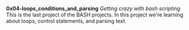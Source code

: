**0x04-loops_conditions_and_parsing**
*Getting crazy with bash scripting*
This is the last project of the BASH projects. In this project we're learning about loops, control statements, and parsing text.
